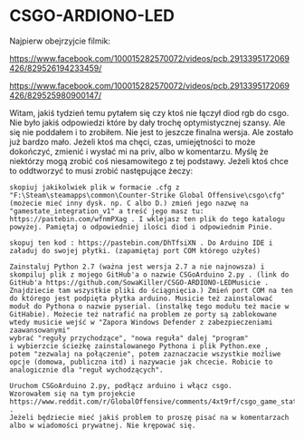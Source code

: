 # CSGO-ARDIONO-LED

Najpierw obejrzyjcie filmik:

https://www.facebook.com/100015282570072/videos/pcb.2913395172069426/829526194233459/

https://www.facebook.com/100015282570072/videos/pcb.2913395172069426/829525980900147/

Witam, jakiś tydzień temu pytałem się czy ktoś nie łączył diod rgb do csgo. Nie było jakiś odpowiedzi które by dały trochę optymistycznej szansy. Ale się nie poddałem i to zrobiłem. Nie jest to jeszcze finalna wersja. Ale zostało już bardzo mało. Jeżeli ktoś ma chęci, czas, umiejętności to może dokończyć, zmienić i wysłać mi na priv, albo w komentarzu. Myślę że niektórzy mogą zrobić coś niesamowitego z tej podstawy. Jeżeli ktoś chce to oddtworzyć to musi zrobić następujące żeczy:

    skopiuj jakikolwiek plik w formacie .cfg z "F:\Steam\steamapps\common\Counter-Strike Global Offensive\csgo\cfg" (możecie mieć inny dysk. np. C albo D.) zmień jego nazwę na "gamestate_integration_v1" a treść jego masz tu: https://pastebin.com/wfnmPXag . I wklejasz ten plik do tego katalogu powyżej. Pamiętaj o odpowiedniej ilości diod i odpowiednim Pinie.

    skopuj ten kod : https://pastebin.com/DhTfsiXN . Do Arduino IDE i załaduj do swojej płytki. (zapamiętaj port COM którego użyłeś)

    Zainstaluj Python 2.7 (ważna jest wersja 2.7 a nie najnowsza) i skompiluj plik z mojego GitHub'a o nazwie CSGoArduino 2.py . (link do GitHub'a https://github.com/SowaKiller/CSGO-ARDIONO-LEDMusicie . Znajdziecie tam wszystkie pliki do ściągnięcia.) Zmień port COM na ten do którego jest podpięta płytka arduino. Musicie też zainstalować moduł do Pythona o nazwie pyserial. (instalkę tego modułu też macie w GitHabie). Możecie też natrafić na problem ze porty są zablokowane wtedy musicie wejść w "Zapora Windows Defender z zabezpieczeniami zaawansowanymi"
    wybrać "reguły przychodzące", "nowa reguła" dalej "program"
    i wybierzcie ścieżkę zainstalowanego Pythona i plik Python.exe ,
    potem "zezwalaj na połączenie", potem zaznaczacie wszystkie możliwe opcje (domowa, publiczna itd) i nazywacie jak chcecie. Robicie to analogicznie dla "reguł wychodzących".

    Uruchom CSGoArduino 2.py, podłącz arduino i włącz csgo.
    Wzorowałem się na tym projekcie https://www.reddit.com/r/GlobalOffensive/comments/4xt9rf/csgo_game_state_integration_arduino_project/ .
    Jeżeli będziecie mieć jakiś problem to proszę pisać na w komentarzach albo w wiadomości prywatnej. Nie krępować się.
